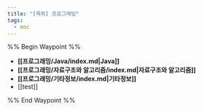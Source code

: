 ```yaml
---
title: "[목차] 프로그래밍"
tags:
  - moc
---
```

%% Begin Waypoint %%
- **[[프로그래밍/Java/index.md|Java]]**
- **[[프로그래밍/자료구조와 알고리즘/index.md|자료구조와 알고리즘]]**
- **[[프로그래밍/기타정보/index.md|기타정보]]**
- [[test]]

%% End Waypoint %%